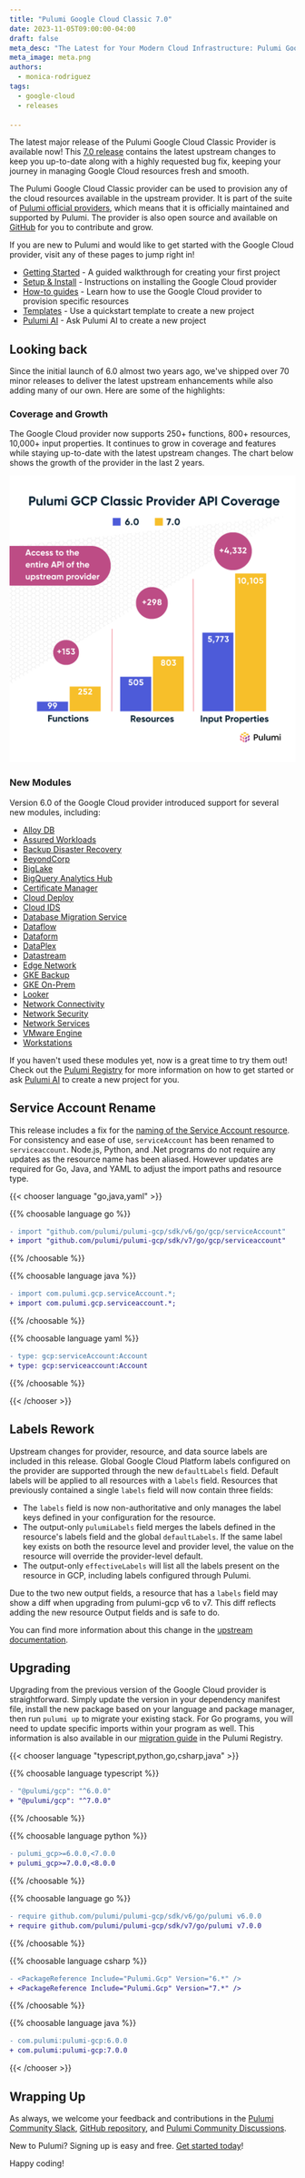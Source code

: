```yaml
---
title: "Pulumi Google Cloud Classic 7.0"
date: 2023-11-05T09:00:00-04:00
draft: false
meta_desc: "The Latest for Your Modern Cloud Infrastructure: Pulumi Google Cloud Provider 7.0."
meta_image: meta.png
authors:
  - monica-rodriguez
tags:
  - google-cloud
  - releases

---
```


The latest major release of the Pulumi Google Cloud Classic Provider is available now! This [7.0 release](https://github.com/pulumi/pulumi-gcp/releases/tag/v7.0.0) contains the latest upstream changes to keep you up-to-date along with a highly requested bug fix, keeping your journey in managing Google Cloud resources fresh and smooth.

The Pulumi Google Cloud Classic provider can be used to provision any of the cloud resources available in the upstream provider. It is part of the suite of [Pulumi official providers](https://www.pulumi.com/docs/intro/cloud-providers/), which means that it is officially maintained and supported by Pulumi. The provider is also open source and available on [GitHub](https://github.com/pulumi/pulumi-gcp) for you to contribute and grow.

<!--more-->

If you are new to Pulumi and would like to get started with the Google Cloud provider, visit any of these pages to jump right in!

- [Getting Started](https://www.pulumi.com/docs/clouds/gcp/get-started/) - A guided walkthrough for creating your first project
- [Setup & Install](https://www.pulumi.com/registry/packages/gcp/installation-configuration/) - Instructions on installing the Google Cloud provider
- [How-to guides](https://www.pulumi.com/registry/packages/gcp/how-to-guides/) - Learn how to use the Google Cloud provider to provision specific resources
- [Templates](https://www.pulumi.com/docs/clouds/gcp/#templates) - Use a quickstart template to create a new project
- [Pulumi AI](https://www.pulumi.com/ai) - Ask Pulumi AI to create a new project

## Looking back

Since the initial launch of 6.0 almost two years ago, we've shipped over 70 minor releases to deliver the latest upstream enhancements while also adding many of our own. Here are some of the highlights:

### Coverage and Growth

The Google Cloud provider now supports 250+ functions, 800+ resources, 10,000+ input properties. It continues to grow in coverage and features while staying up-to-date with the latest upstream changes. The chart below shows the growth of the provider in the last 2 years.

![google-cloud-coverage](./google-cloud-coverage.png)

### New Modules

Version 6.0 of the Google Cloud provider introduced support for several new modules, including:

- [Alloy DB](https://www.pulumi.com/registry/packages/gcp/api-docs/alloydb/)
- [Assured Workloads](https://www.pulumi.com/registry/packages/gcp/api-docs/assuredworkloads/)
- [Backup Disaster Recovery](https://www.pulumi.com/registry/packages/gcp/api-docs/backupdisasterrecovery/)
- [BeyondCorp](https://www.pulumi.com/registry/packages/gcp/api-docs/beyondcorp/)
- [BigLake](https://www.pulumi.com/registry/packages/gcp/api-docs/biglake/)
- [BigQuery Analytics Hub](https://www.pulumi.com/registry/packages/gcp/api-docs/bigqueryanalyticshub/)
- [Certificate Manager](https://www.pulumi.com/registry/packages/gcp/api-docs/certificatemanager/)
- [Cloud Deploy](https://www.pulumi.com/registry/packages/gcp/api-docs/clouddeploy/)
- [Cloud IDS](https://www.pulumi.com/registry/packages/gcp/api-docs/cloudids/)
- [Database Migration Service](https://www.pulumi.com/registry/packages/gcp/api-docs/databasemigrationservice/)
- [Dataflow](https://www.pulumi.com/registry/packages/gcp/api-docs/dataflow/)
- [Dataform](https://www.pulumi.com/registry/packages/gcp/api-docs/dataform/)
- [DataPlex](https://www.pulumi.com/registry/packages/gcp/api-docs/dataplex/)
- [Datastream](https://www.pulumi.com/registry/packages/gcp/api-docs/datastream/)
- [Edge Network](https://www.pulumi.com/registry/packages/gcp/api-docs/edgenetwork/)
- [GKE Backup](https://www.pulumi.com/registry/packages/gcp/api-docs/gkebackup/)
- [GKE On-Prem](https://www.pulumi.com/registry/packages/gcp/api-docs/gkeonprem/)
- [Looker](https://www.pulumi.com/registry/packages/gcp/api-docs/looker/)
- [Network Connectivity](https://www.pulumi.com/registry/packages/gcp/api-docs/networkconnectivity/)
- [Network Security](https://www.pulumi.com/registry/packages/gcp/api-docs/networksecurity/)
- [Network Services](https://www.pulumi.com/registry/packages/gcp/api-docs/networkservices/)
- [VMware Engine](https://www.pulumi.com/registry/packages/gcp/api-docs/vmwareengine/)
- [Workstations](https://www.pulumi.com/registry/packages/gcp/api-docs/workstations/)

If you haven't used these modules yet, now is a great time to try them out! Check out the [Pulumi Registry](https://www.pulumi.com/docs/intro/cloud-providers/google-cloud/) for more information on how to get started or ask [Pulumi AI](https://www.pulumi.com/ai) to create a new project for you.

## Service Account Rename

This release includes a fix for the [naming of the Service Account resource](https://github.com/pulumi/pulumi-gcp/issues/722). For consistency and ease of use, `serviceAccount` has been renamed to `serviceaccount`. Node.js, Python, and .Net programs do not require any updates as the resource name has been aliased. However updates are required for Go, Java, and YAML to adjust the import paths and resource type.

{{< chooser language "go,java,yaml" >}}

{{% choosable language go %}}

```diff
- import "github.com/pulumi/pulumi-gcp/sdk/v6/go/gcp/serviceAccount"
+ import "github.com/pulumi/pulumi-gcp/sdk/v7/go/gcp/serviceaccount"
```

{{% /choosable %}}

{{% choosable language java %}}

```diff
- import com.pulumi.gcp.serviceAccount.*;
+ import com.pulumi.gcp.serviceaccount.*;
```

{{% /choosable %}}

{{% choosable language yaml %}}

```diff
- type: gcp:serviceAccount:Account
+ type: gcp:serviceaccount:Account
```

{{% /choosable %}}

{{< /chooser >}}

## Labels Rework

Upstream changes for provider, resource, and data source labels are included in this release. Global Google Cloud Platform labels configured on the provider are supported through the new `defaultLabels` field. Default labels will be applied to all resources with a `labels` field.
Resources that previously contained a single `labels`  field will now contain three fields:

- The `labels`  field is now non-authoritative and only manages the label keys defined in your configuration for the resource.
- The output-only `pulumiLabels` field merges the labels defined in the resource's labels field and the global `defaultLabels`. If the same label key exists on both the resource level and provider level, the value on the resource will override the provider-level default.
- The output-only `effectiveLabels` will list all the labels present on the resource in GCP, including labels configured through Pulumi.

Due to the two new output fields, a resource that has a `labels` field may show a diff when upgrading from pulumi-gcp v6 to v7. This diff reflects adding the new resource Output fields and is safe to do.

You can find more information about this change in the [upstream documentation](https://registry.terraform.io/providers/hashicorp/google/latest/docs/guides/version_5_upgrade#provider-level-labels-rework).

## Upgrading

Upgrading from the previous version of the Google Cloud provider is straightforward. Simply update the version in your dependency manifest file, install the new package based on your language and package manager, then run `pulumi up` to migrate your existing stack. For Go programs, you will need to update specific imports within your program as well. This information is also available in our [migration guide](https://www.pulumi.com/registry/packages/gcp/how-to-guides/7-0-migration) in the Pulumi Registry.

{{< chooser language "typescript,python,go,csharp,java" >}}

{{% choosable language typescript %}}

```diff
- "@pulumi/gcp": "^6.0.0"
+ "@pulumi/gcp": "^7.0.0"
```

{{% /choosable %}}

{{% choosable language python %}}

```diff
- pulumi_gcp>=6.0.0,<7.0.0
+ pulumi_gcp>=7.0.0,<8.0.0
```

{{% /choosable %}}

{{% choosable language go %}}

```diff
- require github.com/pulumi/pulumi-gcp/sdk/v6/go/pulumi v6.0.0
+ require github.com/pulumi/pulumi-gcp/sdk/v7/go/pulumi v7.0.0
```

{{% /choosable %}}

{{% choosable language csharp %}}

```diff
- <PackageReference Include="Pulumi.Gcp" Version="6.*" />
+ <PackageReference Include="Pulumi.Gcp" Version="7.*" />
```

{{% /choosable %}}

{{% choosable language java %}}

```diff
- com.pulumi:pulumi-gcp:6.0.0
+ com.pulumi:pulumi-gcp:7.0.0
```

{{< /chooser >}}

## Wrapping Up

As always, we welcome your feedback and contributions in the [Pulumi Community Slack](https://slack.pulumi.com/), [GitHub repository](https://github.com/pulumi/pulumi-gcp), and [Pulumi Community Discussions](https://github.com/pulumi/pulumi/discussions).

New to Pulumi? Signing up is easy and free. [Get started today](https://app.pulumi.com/signup)!

Happy coding!
